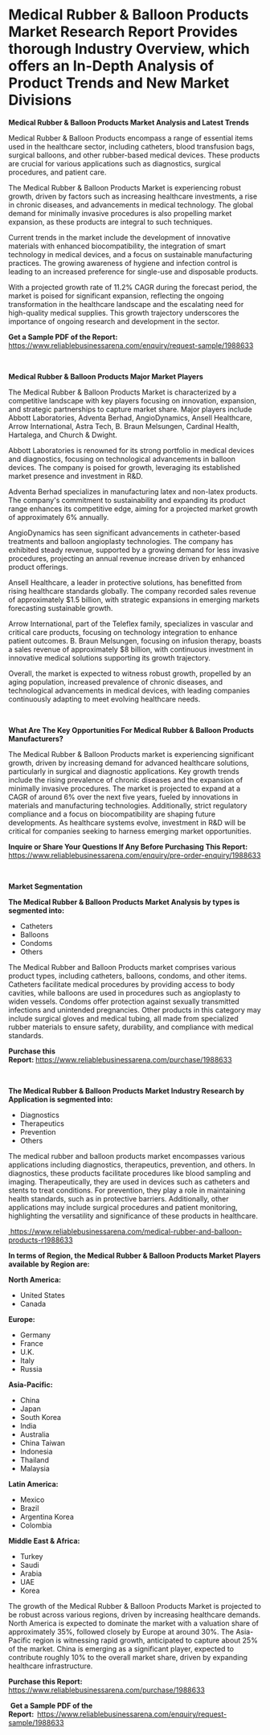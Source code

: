 <p><h1>Medical Rubber & Balloon Products Market Research Report Provides thorough Industry Overview, which offers an In-Depth Analysis of Product Trends and New Market Divisions</h1></p><p><strong>Medical Rubber & Balloon Products Market Analysis and Latest Trends</strong></p>
<p><p>Medical Rubber & Balloon Products encompass a range of essential items used in the healthcare sector, including catheters, blood transfusion bags, surgical balloons, and other rubber-based medical devices. These products are crucial for various applications such as diagnostics, surgical procedures, and patient care. </p><p>The Medical Rubber & Balloon Products Market is experiencing robust growth, driven by factors such as increasing healthcare investments, a rise in chronic diseases, and advancements in medical technology. The global demand for minimally invasive procedures is also propelling market expansion, as these products are integral to such techniques.</p><p>Current trends in the market include the development of innovative materials with enhanced biocompatibility, the integration of smart technology in medical devices, and a focus on sustainable manufacturing practices. The growing awareness of hygiene and infection control is leading to an increased preference for single-use and disposable products. </p><p>With a projected growth rate of 11.2% CAGR during the forecast period, the market is poised for significant expansion, reflecting the ongoing transformation in the healthcare landscape and the escalating need for high-quality medical supplies. This growth trajectory underscores the importance of ongoing research and development in the sector.</p></p>
<p><strong>Get a Sample PDF of the Report:&nbsp;</strong> <a href="https://www.reliablebusinessarena.com/enquiry/request-sample/1988633?utm_campaign=2013&utm_medium=2&utm_source=Github&utm_content=ia&utm_term=16042025&utm_id=medical-rubber-balloon-products">https://www.reliablebusinessarena.com/enquiry/request-sample/1988633</a></p>
<p>&nbsp;</p>
<p><strong>Medical Rubber & Balloon Products Major Market Players</strong></p>
<p><p>The Medical Rubber & Balloon Products Market is characterized by a competitive landscape with key players focusing on innovation, expansion, and strategic partnerships to capture market share. Major players include Abbott Laboratories, Adventa Berhad, AngioDynamics, Ansell Healthcare, Arrow International, Astra Tech, B. Braun Melsungen, Cardinal Health, Hartalega, and Church & Dwight. </p><p>Abbott Laboratories is renowned for its strong portfolio in medical devices and diagnostics, focusing on technological advancements in balloon devices. The company is poised for growth, leveraging its established market presence and investment in R&D.</p><p>Adventa Berhad specializes in manufacturing latex and non-latex products. The company's commitment to sustainability and expanding its product range enhances its competitive edge, aiming for a projected market growth of approximately 6% annually.</p><p>AngioDynamics has seen significant advancements in catheter-based treatments and balloon angioplasty technologies. The company has exhibited steady revenue, supported by a growing demand for less invasive procedures, projecting an annual revenue increase driven by enhanced product offerings.</p><p>Ansell Healthcare, a leader in protective solutions, has benefitted from rising healthcare standards globally. The company recorded sales revenue of approximately $1.5 billion, with strategic expansions in emerging markets forecasting sustainable growth.</p><p>Arrow International, part of the Teleflex family, specializes in vascular and critical care products, focusing on technology integration to enhance patient outcomes. B. Braun Melsungen, focusing on infusion therapy, boasts a sales revenue of approximately $8 billion, with continuous investment in innovative medical solutions supporting its growth trajectory.</p><p>Overall, the market is expected to witness robust growth, propelled by an aging population, increased prevalence of chronic diseases, and technological advancements in medical devices, with leading companies continuously adapting to meet evolving healthcare needs.</p></p>
<p>&nbsp;</p>
<p><strong>What Are The Key Opportunities For Medical Rubber & Balloon Products Manufacturers?</strong></p>
<p><p>The Medical Rubber & Balloon Products market is experiencing significant growth, driven by increasing demand for advanced healthcare solutions, particularly in surgical and diagnostic applications. Key growth trends include the rising prevalence of chronic diseases and the expansion of minimally invasive procedures. The market is projected to expand at a CAGR of around 6% over the next five years, fueled by innovations in materials and manufacturing technologies. Additionally, strict regulatory compliance and a focus on biocompatibility are shaping future developments. As healthcare systems evolve, investment in R&D will be critical for companies seeking to harness emerging market opportunities.</p></p>
<p><strong>Inquire or Share Your Questions If Any Before Purchasing This Report:</strong> <a href="https://www.reliablebusinessarena.com/enquiry/pre-order-enquiry/1988633?utm_campaign=2013&utm_medium=2&utm_source=Github&utm_content=ia&utm_term=16042025&utm_id=medical-rubber-balloon-products">https://www.reliablebusinessarena.com/enquiry/pre-order-enquiry/1988633</a></p>
<p>&nbsp;</p>
<p><strong>Market Segmentation</strong></p>
<p><strong>The Medical Rubber & Balloon Products Market Analysis by types is segmented into:</strong></p>
<p><ul><li>Catheters</li><li>Balloons</li><li>Condoms</li><li>Others</li></ul></p>
<p><p>The Medical Rubber and Balloon Products market comprises various product types, including catheters, balloons, condoms, and other items. Catheters facilitate medical procedures by providing access to body cavities, while balloons are used in procedures such as angioplasty to widen vessels. Condoms offer protection against sexually transmitted infections and unintended pregnancies. Other products in this category may include surgical gloves and medical tubing, all made from specialized rubber materials to ensure safety, durability, and compliance with medical standards.</p></p>
<p><strong>Purchase this Report:&nbsp;</strong><a href="https://www.reliablebusinessarena.com/purchase/1988633?utm_campaign=2013&utm_medium=2&utm_source=Github&utm_content=ia&utm_term=16042025&utm_id=medical-rubber-balloon-products">https://www.reliablebusinessarena.com/purchase/1988633</a></p>
<p>&nbsp;</p>
<p><strong>The Medical Rubber & Balloon Products Market Industry Research by Application is segmented into:</strong></p>
<p><ul><li>Diagnostics</li><li>Therapeutics</li><li>Prevention</li><li>Others</li></ul></p>
<p><p>The medical rubber and balloon products market encompasses various applications including diagnostics, therapeutics, prevention, and others. In diagnostics, these products facilitate procedures like blood sampling and imaging. Therapeutically, they are used in devices such as catheters and stents to treat conditions. For prevention, they play a role in maintaining health standards, such as in protective barriers. Additionally, other applications may include surgical procedures and patient monitoring, highlighting the versatility and significance of these products in healthcare.</p></p>
<p><a href="https://www.reliablebusinessarena.com/medical-rubber-and-balloon-products-r1988633?utm_campaign=2013&utm_medium=2&utm_source=Github&utm_content=ia&utm_term=16042025&utm_id=medical-rubber-balloon-products">&nbsp;https://www.reliablebusinessarena.com/medical-rubber-and-balloon-products-r1988633</a></p>
<p><strong>In terms of Region, the Medical Rubber & Balloon Products Market Players available by Region are:</strong></p>
<p>
    <p> <strong> North America: </strong>
        <ul>
            <li>United States</li>
            <li>Canada</li>
        </ul>
        </p> 
    <p> <strong> Europe: </strong>
        <ul>
            <li>Germany</li>
            <li>France</li>
            <li>U.K.</li>
            <li>Italy</li>
            <li>Russia</li>
        </ul>
        </p> 
    <p> <strong> Asia-Pacific: </strong>
        <ul>
            <li>China</li>
            <li>Japan</li>
            <li>South Korea</li>
            <li>India</li>
            <li>Australia</li>
            <li>China Taiwan</li>
            <li>Indonesia</li>
            <li>Thailand</li>
            <li>Malaysia</li>
        </ul>
        </p> 
    <p> <strong> Latin America: </strong>
        <ul>
            <li>Mexico</li>
            <li>Brazil</li>
            <li>Argentina Korea</li>
            <li>Colombia</li>
        </ul>
        </p> 
    <p> <strong> Middle East & Africa: </strong>
        <ul>
            <li>Turkey</li>
            <li>Saudi</li>
            <li>Arabia</li>
            <li>UAE</li>
            <li>Korea</li>
        </ul>
    </p>
    </p>
<p><p>The growth of the Medical Rubber & Balloon Products Market is projected to be robust across various regions, driven by increasing healthcare demands. North America is expected to dominate the market with a valuation share of approximately 35%, followed closely by Europe at around 30%. The Asia-Pacific region is witnessing rapid growth, anticipated to capture about 25% of the market. China is emerging as a significant player, expected to contribute roughly 10% to the overall market share, driven by expanding healthcare infrastructure.</p></p>
<p><strong>Purchase this Report: </strong><a href="https://www.reliablebusinessarena.com/purchase/1988633?utm_campaign=2013&utm_medium=2&utm_source=Github&utm_content=ia&utm_term=16042025&utm_id=medical-rubber-balloon-products">https://www.reliablebusinessarena.com/purchase/1988633</a></p>
<p>&nbsp;<strong>Get a Sample PDF of the Report:&nbsp;&nbsp;</strong><a href="https://www.reliablebusinessarena.com/enquiry/request-sample/1988633?utm_campaign=2013&utm_medium=2&utm_source=Github&utm_content=ia&utm_term=16042025&utm_id=medical-rubber-balloon-products">https://www.reliablebusinessarena.com/enquiry/request-sample/1988633</a></p>
<p><strong></strong></p>
<p><p></p><p></p><p></p></p>